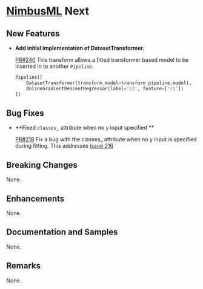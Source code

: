 # [NimbusML](https://docs.microsoft.com/en-us/nimbusml/overview) Next

## **New Features**

- **Add initial implementation of DatasetTransformer.**

    [PR#240](https://github.com/microsoft/NimbusML/pull/240)
    This transform allows a fitted transformer based model to be inserted
    in to another `Pipeline`.

    ```python
    Pipeline([
        DatasetTransformer(transform_model=transform_pipeline.model),
        OnlineGradientDescentRegressor(label='c2', feature=['c1'])
    ])
    ```

## **Bug Fixes**

- **Fixed `classes_` attribute when no `y` input specified **

    [PR#218](https://github.com/microsoft/NimbusML/pull/218)
    Fix a bug with the classes_ attribute when no y input is specified during fitting.
    This addresses [issue 216](https://github.com/microsoft/NimbusML/issues/216)

## **Breaking Changes**

None.

## **Enhancements**

None.

## **Documentation and Samples**

None. 

## **Remarks**

None.
